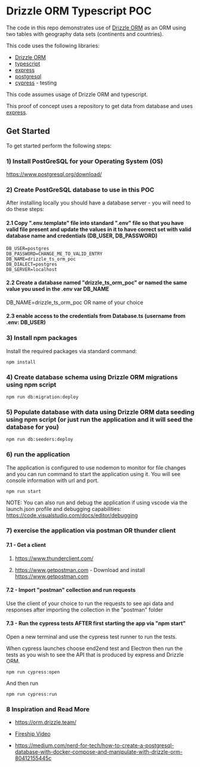 # Drizzle ORM Typescript POC

The code in this repo demonstrates use of [Drizzle ORM](https://orm.drizzle.team/) as an ORM using two tables with geography data sets (continents and countries).

This code uses the following libraries:

- [Drizzle ORM](https://orm.drizzle.team/)
- [typescript](https://www.typescriptlang.org/)
- [express](https://expressjs.com/)
- [postgresql](https://www.postgresql.org/)
- [cypress](https://www.cypress.io/) - testing

This code assumes usage of Drizzle ORM and typescript.

This proof of concept uses a repository to get data from database and uses [express](https://expressjs.com/).

## Get Started

To get started perform the following steps:

### 1) Install PostGreSQL for your Operating System (OS)

https://www.postgresql.org/download/

### 2) Create PostGreSQL database to use in this POC

After installing locally you should have a database server - you will need to do these steps:

#### 2.1 Copy ".env.template" file into standard ".env" file so that you have valid file present and update the values in it to have correct set with valid database name and credentials (DB_USER, DB_PASSWORD)

```
DB_USER=postgres
DB_PASSWORD=CHANGE_ME_TO_VALID_ENTRY
DB_NAME=drizzle_ts_orm_poc
DB_DIALECT=postgres
DB_SERVER=localhost
```

#### 2.2 Create a database named "drizzle_ts_orm_poc" or named the same value you used in the .env var DB_NAME

DB_NAME=drizzle_ts_orm_poc OR name of your choice

#### 2.3 enable access to the credentials from Database.ts (username from .env: DB_USER)

### 3) Install npm packages

Install the required packages via standard command:

`npm install`

### 4) Create database schema using Drizzle ORM migrations using npm script

```
npm run db:migration:deploy
```

### 5) Populate database with data using Drizzle ORM data seeding using npm script (or just run the application and it will seed the database for you)

```
npm run db:seeders:deploy
```

### 6) run the application

The application is configured to use nodemon to monitor for file changes and you can run command to start the application using it. You will see console information with url and port.

`npm run start`

NOTE: You can also run and debug the application if using vscode via the launch.json profile and debugging capabilities: https://code.visualstudio.com/docs/editor/debugging

### 7) exercise the application via postman OR thunder client

#### 7.1 - Get a client

1. https://www.thunderclient.com/

2. https://www.getpostman.com - Download and install https://www.getpostman.com

#### 7.2 - Import "postman" collection and run requests

Use the client of your choice to run the requests to see api data and responses after importing the collection in the "postman" folder

#### 7.3 - Run the cypress tests AFTER first starting the app via "npm start"

Open a new terminal and use the cypress test runner to run the tests.

When cypress launches choose end2end test and Electron then run the tests as you wish to see the API that is produced by express and Drizzle ORM.

```
npm run cypress:open
```

And then run

```
npm run cypress:run
```

### 8 Inspiration and Read More

- https://orm.drizzle.team/

- [Fireship Video](https://www.youtube.com/watch?v=i_mAHOhpBSA)

- https://medium.com/nerd-for-tech/how-to-create-a-postgresql-database-with-docker-compose-and-manipulate-with-drizzle-orm-80412155445c

